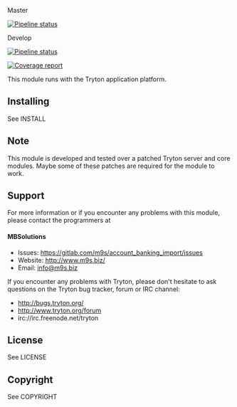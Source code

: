Master

[![Pipeline status](https://gitlab.com/m9s/account_banking_import/badges/master/pipeline.svg)](https://gitlab.com/m9s/account_banking_import/commits/master)

Develop

[![Pipeline status](https://gitlab.com/m9s/account_banking_import/badges/develop/pipeline.svg)](https://gitlab.com/m9s/account_banking_import/commits/develop)

[![Coverage report](https://gitlab.com/m9s/account_banking_import/badges/develop/coverage.svg)](http://m9s.gitlab.io/account_banking_import)



This module runs with the Tryton application platform.

Installing
----------

See INSTALL

Note
----

This module is developed and tested over a patched Tryton server and
core modules. Maybe some of these patches are required for the module to work.

Support
-------

For more information or if you encounter any problems with this module,
please contact the programmers at

#### MBSolutions

   * Issues:   https://gitlab.com/m9s/account_banking_import/issues
   * Website:  http://www.m9s.biz/
   * Email:    info@m9s.biz

If you encounter any problems with Tryton, please don't hesitate to ask
questions on the Tryton bug tracker, forum or IRC channel:

   * http://bugs.tryton.org/
   * http://www.tryton.org/forum
   * irc://irc.freenode.net/tryton

License
-------

See LICENSE

Copyright
---------

See COPYRIGHT

